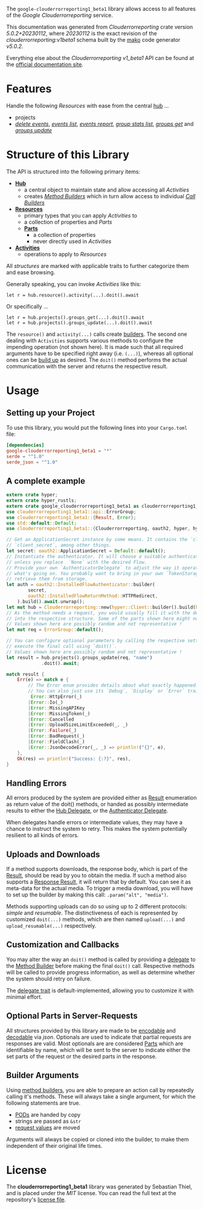 <!---
DO NOT EDIT !
This file was generated automatically from 'src/generator/templates/api/README.md.mako'
DO NOT EDIT !
-->
The `google-clouderrorreporting1_beta1` library allows access to all features of the *Google Clouderrorreporting* service.

This documentation was generated from *Clouderrorreporting* crate version *5.0.2+20230112*, where *20230112* is the exact revision of the *clouderrorreporting:v1beta1* schema built by the [mako](http://www.makotemplates.org/) code generator *v5.0.2*.

Everything else about the *Clouderrorreporting* *v1_beta1* API can be found at the
[official documentation site](https://cloud.google.com/error-reporting/).
# Features

Handle the following *Resources* with ease from the central [hub](https://docs.rs/google-clouderrorreporting1_beta1/5.0.2+20230112/google_clouderrorreporting1_beta1/Clouderrorreporting) ... 

* projects
 * [*delete events*](https://docs.rs/google-clouderrorreporting1_beta1/5.0.2+20230112/google_clouderrorreporting1_beta1/api::ProjectDeleteEventCall), [*events list*](https://docs.rs/google-clouderrorreporting1_beta1/5.0.2+20230112/google_clouderrorreporting1_beta1/api::ProjectEventListCall), [*events report*](https://docs.rs/google-clouderrorreporting1_beta1/5.0.2+20230112/google_clouderrorreporting1_beta1/api::ProjectEventReportCall), [*group stats list*](https://docs.rs/google-clouderrorreporting1_beta1/5.0.2+20230112/google_clouderrorreporting1_beta1/api::ProjectGroupStatListCall), [*groups get*](https://docs.rs/google-clouderrorreporting1_beta1/5.0.2+20230112/google_clouderrorreporting1_beta1/api::ProjectGroupGetCall) and [*groups update*](https://docs.rs/google-clouderrorreporting1_beta1/5.0.2+20230112/google_clouderrorreporting1_beta1/api::ProjectGroupUpdateCall)




# Structure of this Library

The API is structured into the following primary items:

* **[Hub](https://docs.rs/google-clouderrorreporting1_beta1/5.0.2+20230112/google_clouderrorreporting1_beta1/Clouderrorreporting)**
    * a central object to maintain state and allow accessing all *Activities*
    * creates [*Method Builders*](https://docs.rs/google-clouderrorreporting1_beta1/5.0.2+20230112/google_clouderrorreporting1_beta1/client::MethodsBuilder) which in turn
      allow access to individual [*Call Builders*](https://docs.rs/google-clouderrorreporting1_beta1/5.0.2+20230112/google_clouderrorreporting1_beta1/client::CallBuilder)
* **[Resources](https://docs.rs/google-clouderrorreporting1_beta1/5.0.2+20230112/google_clouderrorreporting1_beta1/client::Resource)**
    * primary types that you can apply *Activities* to
    * a collection of properties and *Parts*
    * **[Parts](https://docs.rs/google-clouderrorreporting1_beta1/5.0.2+20230112/google_clouderrorreporting1_beta1/client::Part)**
        * a collection of properties
        * never directly used in *Activities*
* **[Activities](https://docs.rs/google-clouderrorreporting1_beta1/5.0.2+20230112/google_clouderrorreporting1_beta1/client::CallBuilder)**
    * operations to apply to *Resources*

All *structures* are marked with applicable traits to further categorize them and ease browsing.

Generally speaking, you can invoke *Activities* like this:

```Rust,ignore
let r = hub.resource().activity(...).doit().await
```

Or specifically ...

```ignore
let r = hub.projects().groups_get(...).doit().await
let r = hub.projects().groups_update(...).doit().await
```

The `resource()` and `activity(...)` calls create [builders][builder-pattern]. The second one dealing with `Activities` 
supports various methods to configure the impending operation (not shown here). It is made such that all required arguments have to be 
specified right away (i.e. `(...)`), whereas all optional ones can be [build up][builder-pattern] as desired.
The `doit()` method performs the actual communication with the server and returns the respective result.

# Usage

## Setting up your Project

To use this library, you would put the following lines into your `Cargo.toml` file:

```toml
[dependencies]
google-clouderrorreporting1_beta1 = "*"
serde = "^1.0"
serde_json = "^1.0"
```

## A complete example

```Rust
extern crate hyper;
extern crate hyper_rustls;
extern crate google_clouderrorreporting1_beta1 as clouderrorreporting1_beta1;
use clouderrorreporting1_beta1::api::ErrorGroup;
use clouderrorreporting1_beta1::{Result, Error};
use std::default::Default;
use clouderrorreporting1_beta1::{Clouderrorreporting, oauth2, hyper, hyper_rustls, chrono, FieldMask};

// Get an ApplicationSecret instance by some means. It contains the `client_id` and 
// `client_secret`, among other things.
let secret: oauth2::ApplicationSecret = Default::default();
// Instantiate the authenticator. It will choose a suitable authentication flow for you, 
// unless you replace  `None` with the desired Flow.
// Provide your own `AuthenticatorDelegate` to adjust the way it operates and get feedback about 
// what's going on. You probably want to bring in your own `TokenStorage` to persist tokens and
// retrieve them from storage.
let auth = oauth2::InstalledFlowAuthenticator::builder(
        secret,
        oauth2::InstalledFlowReturnMethod::HTTPRedirect,
    ).build().await.unwrap();
let mut hub = Clouderrorreporting::new(hyper::Client::builder().build(hyper_rustls::HttpsConnectorBuilder::new().with_native_roots().https_or_http().enable_http1().enable_http2().build()), auth);
// As the method needs a request, you would usually fill it with the desired information
// into the respective structure. Some of the parts shown here might not be applicable !
// Values shown here are possibly random and not representative !
let mut req = ErrorGroup::default();

// You can configure optional parameters by calling the respective setters at will, and
// execute the final call using `doit()`.
// Values shown here are possibly random and not representative !
let result = hub.projects().groups_update(req, "name")
             .doit().await;

match result {
    Err(e) => match e {
        // The Error enum provides details about what exactly happened.
        // You can also just use its `Debug`, `Display` or `Error` traits
         Error::HttpError(_)
        |Error::Io(_)
        |Error::MissingAPIKey
        |Error::MissingToken(_)
        |Error::Cancelled
        |Error::UploadSizeLimitExceeded(_, _)
        |Error::Failure(_)
        |Error::BadRequest(_)
        |Error::FieldClash(_)
        |Error::JsonDecodeError(_, _) => println!("{}", e),
    },
    Ok(res) => println!("Success: {:?}", res),
}

```
## Handling Errors

All errors produced by the system are provided either as [Result](https://docs.rs/google-clouderrorreporting1_beta1/5.0.2+20230112/google_clouderrorreporting1_beta1/client::Result) enumeration as return value of
the doit() methods, or handed as possibly intermediate results to either the 
[Hub Delegate](https://docs.rs/google-clouderrorreporting1_beta1/5.0.2+20230112/google_clouderrorreporting1_beta1/client::Delegate), or the [Authenticator Delegate](https://docs.rs/yup-oauth2/*/yup_oauth2/trait.AuthenticatorDelegate.html).

When delegates handle errors or intermediate values, they may have a chance to instruct the system to retry. This 
makes the system potentially resilient to all kinds of errors.

## Uploads and Downloads
If a method supports downloads, the response body, which is part of the [Result](https://docs.rs/google-clouderrorreporting1_beta1/5.0.2+20230112/google_clouderrorreporting1_beta1/client::Result), should be
read by you to obtain the media.
If such a method also supports a [Response Result](https://docs.rs/google-clouderrorreporting1_beta1/5.0.2+20230112/google_clouderrorreporting1_beta1/client::ResponseResult), it will return that by default.
You can see it as meta-data for the actual media. To trigger a media download, you will have to set up the builder by making
this call: `.param("alt", "media")`.

Methods supporting uploads can do so using up to 2 different protocols: 
*simple* and *resumable*. The distinctiveness of each is represented by customized 
`doit(...)` methods, which are then named `upload(...)` and `upload_resumable(...)` respectively.

## Customization and Callbacks

You may alter the way an `doit()` method is called by providing a [delegate](https://docs.rs/google-clouderrorreporting1_beta1/5.0.2+20230112/google_clouderrorreporting1_beta1/client::Delegate) to the 
[Method Builder](https://docs.rs/google-clouderrorreporting1_beta1/5.0.2+20230112/google_clouderrorreporting1_beta1/client::CallBuilder) before making the final `doit()` call. 
Respective methods will be called to provide progress information, as well as determine whether the system should 
retry on failure.

The [delegate trait](https://docs.rs/google-clouderrorreporting1_beta1/5.0.2+20230112/google_clouderrorreporting1_beta1/client::Delegate) is default-implemented, allowing you to customize it with minimal effort.

## Optional Parts in Server-Requests

All structures provided by this library are made to be [encodable](https://docs.rs/google-clouderrorreporting1_beta1/5.0.2+20230112/google_clouderrorreporting1_beta1/client::RequestValue) and 
[decodable](https://docs.rs/google-clouderrorreporting1_beta1/5.0.2+20230112/google_clouderrorreporting1_beta1/client::ResponseResult) via *json*. Optionals are used to indicate that partial requests are responses 
are valid.
Most optionals are are considered [Parts](https://docs.rs/google-clouderrorreporting1_beta1/5.0.2+20230112/google_clouderrorreporting1_beta1/client::Part) which are identifiable by name, which will be sent to 
the server to indicate either the set parts of the request or the desired parts in the response.

## Builder Arguments

Using [method builders](https://docs.rs/google-clouderrorreporting1_beta1/5.0.2+20230112/google_clouderrorreporting1_beta1/client::CallBuilder), you are able to prepare an action call by repeatedly calling it's methods.
These will always take a single argument, for which the following statements are true.

* [PODs][wiki-pod] are handed by copy
* strings are passed as `&str`
* [request values](https://docs.rs/google-clouderrorreporting1_beta1/5.0.2+20230112/google_clouderrorreporting1_beta1/client::RequestValue) are moved

Arguments will always be copied or cloned into the builder, to make them independent of their original life times.

[wiki-pod]: http://en.wikipedia.org/wiki/Plain_old_data_structure
[builder-pattern]: http://en.wikipedia.org/wiki/Builder_pattern
[google-go-api]: https://github.com/google/google-api-go-client

# License
The **clouderrorreporting1_beta1** library was generated by Sebastian Thiel, and is placed 
under the *MIT* license.
You can read the full text at the repository's [license file][repo-license].

[repo-license]: https://github.com/Byron/google-apis-rsblob/main/LICENSE.md

